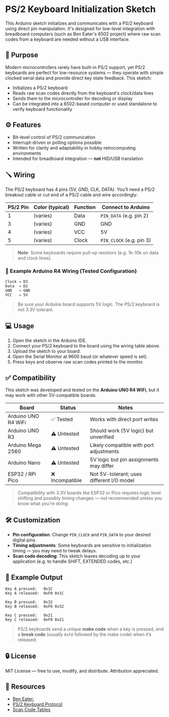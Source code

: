 # PS/2 Keyboard Initialization Sketch

This Arduino sketch initializes and communicates with a PS/2 keyboard using direct pin manipulation. It's designed for low-level integration with breadboard computers (such as Ben Eater's 6502 project) where raw scan codes from a keyboard are needed without a USB interface.

## 🧠 Purpose

Modern microcontrollers rarely have built-in PS/2 support, yet PS/2 keyboards are perfect for low-resource systems — they operate with simple clocked serial data and provide direct key state feedback. This sketch:

- Initializes a PS/2 keyboard
- Reads raw scan codes directly from the keyboard's clock/data lines
- Sends them to the microcontroller for decoding or display
- Can be integrated into a 6502-based computer or used standalone to verify keyboard functionality

## ⚙️ Features

- Bit-level control of PS/2 communication
- Interrupt-driven or polling options possible
- Written for clarity and adaptability in hobby retrocomputing environments
- Intended for breadboard integration — **not** HID/USB translation

## 🪛 Wiring

The PS/2 keyboard has 4 pins (5V, GND, CLK, DATA). You’ll need a PS/2 breakout cable or cut end of a PS/2 cable and wire accordingly:

| PS/2 Pin | Color (typical) | Function  | Connect to Arduino        |
|----------|------------------|-----------|----------------------------|
| 1        | (varies)         | Data      | `PIN_DATA` (e.g. pin 2)    |
| 3        | (varies)         | GND       | GND                        |
| 4        | (varies)         | VCC       | 5V                         |
| 5        | (varies)         | Clock     | `PIN_CLOCK` (e.g. pin 3)   |

> **Note**: Some keyboards require pull-up resistors (e.g. 1k–10k on data and clock lines).

### 🧾 Example Arduino R4 Wiring (Tested Configuration)

```
Clock → D3  
Data  → D2  
GND   → GND  
VCC   → 5V
```

> Be sure your Arduino board supports 5V logic. The PS/2 keyboard is not 3.3V tolerant.

## 💻 Usage

1. Open the sketch in the Arduino IDE.
2. Connect your PS/2 keyboard to the board using the wiring table above.
3. Upload the sketch to your board.
4. Open the Serial Monitor at 9600 baud (or whatever speed is set).
5. Press keys and observe raw scan codes printed to the monitor.

## ✅ Compatibility

This sketch was developed and tested on the **Arduino UNO R4 WiFi**, but it may work with other 5V-compatible boards:

| Board              | Status     | Notes                                    |
|-------------------|------------|------------------------------------------|
| Arduino UNO R4 WiFi | ✅ Tested   | Works with direct port writes             |
| Arduino UNO R3     | ⚠️ Untested | Should work (5V logic) but unverified     |
| Arduino Mega 2560  | ⚠️ Untested | Likely compatible with port adjustments  |
| Arduino Nano       | ⚠️ Untested | 5V logic but pin assignments may differ  |
| ESP32 / RPi Pico   | ❌ Incompatible | Not 5V-tolerant; uses different I/O model |

> Compatibility with 3.3V boards like ESP32 or Pico requires logic level shifting and possibly timing changes — not recommended unless you know what you're doing.

## 🛠️ Customization

- **Pin configuration**: Change `PIN_CLOCK` and `PIN_DATA` to your desired digital pins.
- **Timing adjustments**: Some keyboards are sensitive to initialization timing — you may need to tweak delays.
- **Scan code decoding**: This sketch leaves decoding up to your application (e.g. to handle SHIFT, EXTENDED codes, etc.)

## 📸 Example Output

```
Key A pressed:   0x1C  
Key A released:  0xF0 0x1C

Key B pressed:   0x32  
Key B released:  0xF0 0x32

Key C pressed:   0x21  
Key C released:  0xF0 0x21
```

> PS/2 keyboards send a unique **make code** when a key is pressed, and a **break code** (usually `0xF0` followed by the make code) when it’s released.

## 🔒 License

MIT License — free to use, modify, and distribute. Attribution appreciated.

## 📎 Resources

- [Ben Eater:](https://eater.net/)
- [PS/2 Keyboard Protocol](https://en.wikipedia.org/wiki/PS/2_port)
- [Scan Code Tables](https://wiki.osdev.org/PS/2_Keyboard)
